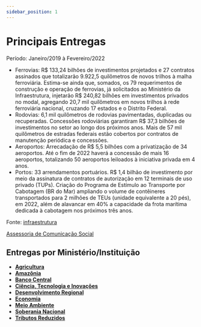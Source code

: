 ```yaml
---
sidebar_position: 1
---
```


# Principais Entregas

Período: Janeiro/2019 à Fevereiro/2022

  - Ferrovias: R$ 133,24 bilhões de investimentos projetados e 27 contratos assinados que totalizarão 9.922,5 quilômetros de novos trilhos à malha ferroviária. Estima-se ainda que, somados, os 79 requerimentos de construção e operação de ferrovias, já solicitados ao Ministério da Infraestrutura, injetarão R$ 240,82 bilhões em investimentos privados no modal, agregando 20,7 mil quilômetros em novos trilhos à rede ferroviária nacional, cruzando 17 estados e o Distrito Federal.
  - Rodovias: 6,1 mil quilômetros de rodovias pavimentadas, duplicadas ou recuperadas. Concessões rodoviárias garantiram R$ 37,3 bilhões de investimentos no setor ao longo dos próximos anos. Mais de 57 mil quilômetros de estradas federais estão cobertos por contratos de manutenção periódica e concessões.
  - Aeroportos: Arrecadação de R$ 5,5 bilhões com a privatização de 34 aeroportos. Até o fim de 2022 haverá a concessão de mais 16 aeroportos, totalizando 50 aeroportos leiloados à iniciativa privada em 4 anos.
  - Portos: 33 arrendamentos portuários. R$ 1,4 bilhão de investimento por meio da assinatura de contratos de autorização em 12 terminais de uso privado (TUPs). Criação do Programa de Estímulo ao Transporte por Cabotagem (BR do Mar) ampliando o volume de contêineres transportados para 2 milhões de TEUs (unidade equivalente a 20 pés), em 2022, além de alavancar em 40% a capacidade da frota marítima dedicada à cabotagem nos próximos três anos.

Fonte: [infraestrutura](https://www.gov.br/infraestrutura/pt-br)

[Assessoria de Comunicação Social](/docs/infraestrutura/links)

## Entregas por Ministério/Instituição

 - [**Agricultura**](/docs/agricultura)
 - [**Amazônia**](/docs/amazonia)
 - [**Banco Central**](/docs/economia/banco-central)
 - [**Ciência, Tecnologia e Inovações**](/docs/ciencia-tecnologia/entregas)
 - [**Desenvolvimento Regional**](/docs/desenvolvimento-regional/)
 - [**Economia**](/docs/economia/fatos-recentes)
 - [**Meio Ambiente**](/docs/meioambiente/)
 - [**Soberania Nacional**](/blog/2022-03-02-soberania-nacional)
 - [**Tributos Reduzidos**](../build/docs/tributos-reduzidos)
